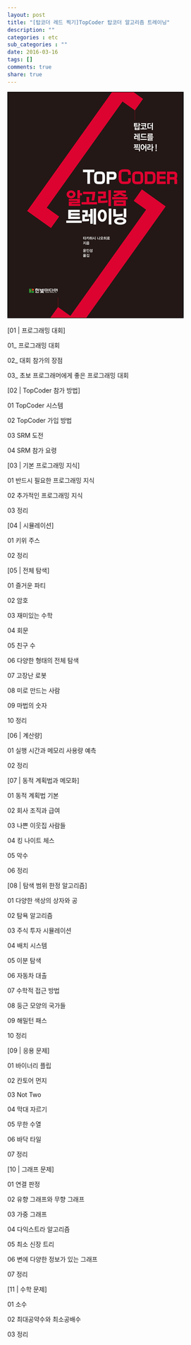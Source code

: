 ```yaml
---
layout: post
title: "[탑코더 레드 찍기]TopCoder 탑코더 알고리즘 트레이닝"
description: ""
categories : etc
sub_categories : ""
date: 2016-03-16
tags: []
comments: true
share: true
---
```


  

![](/assets/images/posts/529/2322D14456E9186931E646.GIF)

  

  

  

[01 | 프로그래밍 대회]

01_ 프로그래밍 대회

02_ 대회 참가의 장점

03_ 초보 프로그래머에게 좋은 프로그래밍 대회

  

[02 | TopCoder 참가 방법]

01 TopCoder 시스템

02 TopCoder 가입 방법

03 SRM 도전

04 SRM 참가 요령

  

[03 | 기본 프로그래밍 지식]

01 반드시 필요한 프로그래밍 지식

02 추가적인 프로그래밍 지식

03 정리

  

[04 | 시뮬레이션]

01 키위 주스

02 정리

  

[05 | 전체 탐색]

01 즐거운 파티

02 암호

03 재미있는 수학

04 회문

05 친구 수

06 다양한 형태의 전체 탐색

07 고장난 로봇

08 미로 만드는 사람

09 마법의 숫자

10 정리

  

[06 | 계산량]

01 실행 시간과 메모리 사용량 예측

02 정리

  

[07 | 동적 계획법과 메모화]

01 동적 계획법 기본

02 회사 조직과 급여

03 나쁜 이웃집 사람들

04 킹 나이트 체스

05 악수

06 정리

  

[08 | 탐색 범위 한정 알고리즘]

01 다양한 색상의 상자와 공

02 탐욕 알고리즘

03 주식 투자 시뮬레이션

04 배치 시스템

05 이분 탐색

06 자동차 대출

07 수학적 접근 방법

08 둥근 모양의 국가들

09 해밀턴 패스

10 정리

  

[09 | 응용 문제]

01 바이너리 플립

02 칸토어 먼지

03 Not Two

04 막대 자르기

05 무한 수열

06 바닥 타일

07 정리

  

[10 | 그래프 문제]

01 연결 판정

02 유향 그래프와 무향 그래프

03 가중 그래프

04 다익스트라 알고리즘

05 최소 신장 트리

06 변에 다양한 정보가 있는 그래프

07 정리

  

[11 | 수학 문제]

01 소수

02 최대공약수와 최소공배수

03 정리

